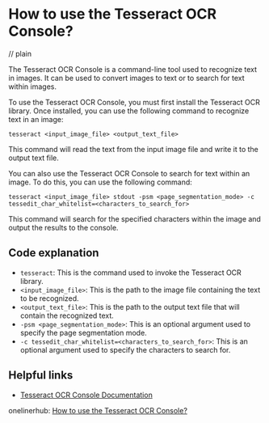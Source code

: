 # How to use the Tesseract OCR Console?
// plain

The Tesseract OCR Console is a command-line tool used to recognize text in images. It can be used to convert images to text or to search for text within images.

To use the Tesseract OCR Console, you must first install the Tesseract OCR library. Once installed, you can use the following command to recognize text in an image:

```
tesseract <input_image_file> <output_text_file>
```

This command will read the text from the input image file and write it to the output text file.

You can also use the Tesseract OCR Console to search for text within an image. To do this, you can use the following command:

```
tesseract <input_image_file> stdout -psm <page_segmentation_mode> -c tessedit_char_whitelist=<characters_to_search_for>
```

This command will search for the specified characters within the image and output the results to the console.

## Code explanation

- `tesseract`: This is the command used to invoke the Tesseract OCR library.
- `<input_image_file>`: This is the path to the image file containing the text to be recognized.
- `<output_text_file>`: This is the path to the output text file that will contain the recognized text.
- `-psm <page_segmentation_mode>`: This is an optional argument used to specify the page segmentation mode.
- `-c tessedit_char_whitelist=<characters_to_search_for>`: This is an optional argument used to specify the characters to search for.

## Helpful links
- [Tesseract OCR Console Documentation](https://github.com/tesseract-ocr/tesseract/wiki/Command-Line-Usage)

onelinerhub: [How to use the Tesseract OCR Console?](https://onelinerhub.com/tesseract-ocr/how-to-use-the-tesseract-ocr-console)